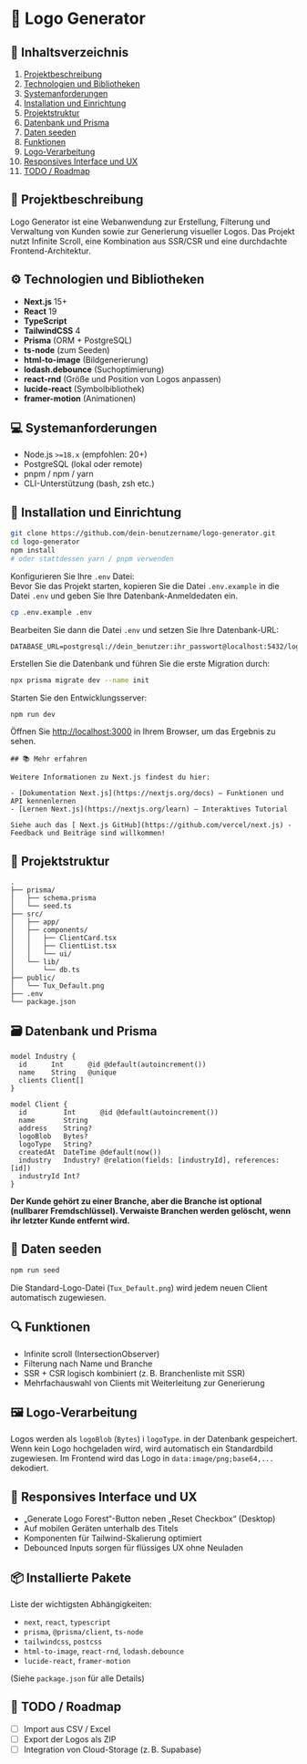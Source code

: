 # 📘 Logo Generator

## 🧭 Inhaltsverzeichnis

1. [Projektbeschreibung](#projektbeschreibung)
2. [Technologien und Bibliotheken](#technologien-und-bibliotheken)
3. [Systemanforderungen](#systemanforderungen)
4. [Installation und Einrichtung](#installation-und-einrichtung)
5. [Projektstruktur](#projektstruktur)
6. [Datenbank und Prisma](#datenbank-und-prisma)
7. [Daten seeden](#daten-seeden)
8. [Funktionen](#funktionen)
9. [Logo-Verarbeitung](#logo-verarbeitung)
10. [Responsives Interface und UX](#responsives-interface-und-ux)
11. [TODO / Roadmap](#todo--roadmap)

## 📝 Projektbeschreibung

Logo Generator ist eine Webanwendung zur Erstellung, Filterung und Verwaltung von Kunden sowie zur Generierung visueller Logos. Das Projekt nutzt Infinite Scroll, eine Kombination aus SSR/CSR und eine durchdachte Frontend-Architektur.

## ⚙️ Technologien und Bibliotheken

- **Next.js** 15+
- **React** 19
- **TypeScript**
- **TailwindCSS** 4
- **Prisma** (ORM + PostgreSQL)
- **ts-node** (zum Seeden)
- **html-to-image** (Bildgenerierung)
- **lodash.debounce** (Suchoptimierung)
- **react-rnd** (Größe und Position von Logos anpassen)
- **lucide-react** (Symbolbibliothek)
- **framer-motion** (Animationen)

## 💻 Systemanforderungen

- Node.js `>=18.x` (empfohlen: 20+)
- PostgreSQL (lokal oder remote)
- pnpm / npm / yarn
- CLI-Unterstützung (bash, zsh etc.)

## 🚀 Installation und Einrichtung

```bash
git clone https://github.com/dein-benutzername/logo-generator.git
cd logo-generator
npm install
# oder stattdessen yarn / pnpm verwenden
```

Konfigurieren Sie Ihre `.env` Datei:  
Bevor Sie das Projekt starten, kopieren Sie die Datei `.env.example` in die Datei `.env` und geben Sie Ihre Datenbank-Anmeldedaten ein.

```bash
cp .env.example .env
```

Bearbeiten Sie dann die Datei `.env` und setzen Sie Ihre Datenbank-URL:

```env
DATABASE_URL=postgresql://dein_benutzer:ihr_passwort@localhost:5432/logo_generator
```

Erstellen Sie die Datenbank und führen Sie die erste Migration durch:

```bash
npx prisma migrate dev --name init
```

Starten Sie den Entwicklungsserver:

```bash
npm run dev
```

Öffnen Sie [http://localhost:3000](http://localhost:3000) in Ihrem Browser, um das Ergebnis zu sehen.

```
## 📚 Mehr erfahren

Weitere Informationen zu Next.js findest du hier:

- [Dokumentation Next.js](https://nextjs.org/docs) – Funktionen und API kennenlernen
- [Lernen Next.js](https://nextjs.org/learn) – Interaktives Tutorial

Siehe auch das [ Next.js GitHub](https://github.com/vercel/next.js) - Feedback und Beiträge sind willkommen!
```

## 📁 Projektstruktur

```
.
├── prisma/
│   ├── schema.prisma
│   └── seed.ts
├── src/
│   ├── app/
│   ├── components/
│   │   ├── ClientCard.tsx
│   │   ├── ClientList.tsx
│   │   └── ui/
│   └── lib/
│       └── db.ts
├── public/
│   └── Tux_Default.png
├── .env
└── package.json
```

## 🗃️ Datenbank und Prisma

```prisma
model Industry {
  id      Int      @id @default(autoincrement())
  name    String   @unique
  clients Client[]
}

model Client {
  id         Int      @id @default(autoincrement())
  name       String
  address    String?
  logoBlob   Bytes?
  logoType   String?
  createdAt  DateTime @default(now())
  industry   Industry? @relation(fields: [industryId], references: [id])
  industryId Int?
}
```

**Der Kunde gehört zu einer Branche, aber die Branche ist optional (nullbarer Fremdschlüssel).
Verwaiste Branchen werden gelöscht, wenn ihr letzter Kunde entfernt wird.**

## 🌱 Daten seeden

```bash
npm run seed
```

Die Standard-Logo-Datei (`Tux_Default.png`) wird jedem neuen Client automatisch zugewiesen.

## 🔍 Funktionen

- Infinite scroll (IntersectionObserver)
- Filterung nach Name und Branche
- SSR + CSR logisch kombiniert (z. B. Branchenliste mit SSR)
- Mehrfachauswahl von Clients mit Weiterleitung zur Generierung

## 🖼️ Logo-Verarbeitung

Logos werden als `logoBlob` (`Bytes`) i `logoType`. in der Datenbank gespeichert.
Wenn kein Logo hochgeladen wird, wird automatisch ein Standardbild zugewiesen.
Im Frontend wird das Logo in `data:image/png;base64,...` dekodiert.

## 📱 Responsives Interface und UX

- „Generate Logo Forest“-Button neben „Reset Checkbox“ (Desktop)
- Auf mobilen Geräten unterhalb des Titels
- Komponenten für Tailwind-Skalierung optimiert
- Debounced Inputs sorgen für flüssiges UX ohne Neuladen

## 📦 Installierte Pakete

Liste der wichtigsten Abhängigkeiten:

- `next`, `react`, `typescript`
- `prisma`, `@prisma/client`, `ts-node`
- `tailwindcss`, `postcss`
- `html-to-image`, `react-rnd`, `lodash.debounce`
- `lucide-react`, `framer-motion`

(Siehe `package.json` für alle Details)

## 🧩 TODO / Roadmap

- [ ] Import aus CSV / Excel
- [ ] Export der Logos als ZIP
- [ ] Integration von Cloud-Storage (z. B. Supabase)
